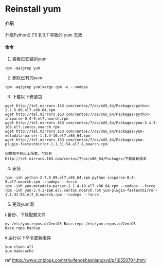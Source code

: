 # Reinstall yum

#### 介绍
升级Python2.7.5 到3.7 导致的 yum 无效

#### 命令
1. 查看已安装的yum

```
rpm -qa|grep yum
```

2. 删除已有的yum

```
rpm -aq|grep yum|xargs rpm -e --nodeps
```
3. 下载以下安装包

```
wget http://tel.mirrors.163.com/centos/7/os/x86_64/Packages/python-2.7.5-89.el7.x86_64.rpm
wget http://tel.mirrors.163.com/centos/7/os/x86_64/Packages/python-iniparse-0.4-9.el7.noarch.rpm
wget http://tel.mirrors.163.com/centos/7/os/x86_64/Packages/yum-3.4.3-168.el7.centos.noarch.rpm
wget http://tel.mirrors.163.com/centos/7/os/x86_64/Packages/yum-metadata-parser-1.1.4-10.el7.x86_64.rpm
wget http://tel.mirrors.163.com/centos/7/os/x86_64/Packages/yum-plugin-fastestmirror-1.1.31-54.el7_8.noarch.rpm

如果找不到以上版本，可以到http://tel.mirrors.163.com/centos/7/os/x86_64/Packages/下载最新版本
```
4. 安装
```
rpm -ivh python-2.7.5-89.el7.x86_64.rpm python-iniparse-0.4-9.el7.noarch.rpm --nodeps --force
rpm -ivh yum-metadata-parser-1.1.4-10.el7.x86_64.rpm --nodeps --force
rpm -ivh yum-3.4.3-168.el7.centos.noarch.rpm yum-plugin-fastestmirror-1.1.31-54.el7_8.noarch.rpm --nodeps --force
```
5. 更改yum源

i.备份、下载配置文件

```
mv /etc/yum.repos.d/CentOS-Base.repo /etc/yum.repos.d/CentOS-Base.repo.backup
```

ii.运行以下命令更新缓存

```
yum clean all
yum makecache
```

ref https://www.cnblogs.com/zhuifengshaonianxxyd/p/16550704.html
